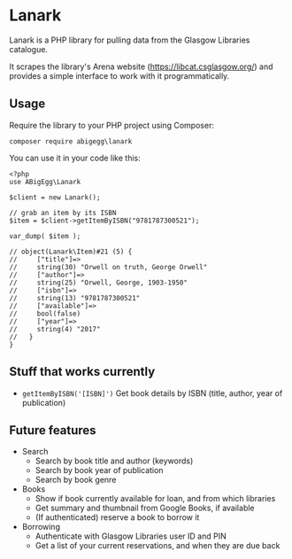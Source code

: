 Lanark
======

Lanark is a PHP library for pulling data from the Glasgow Libraries catalogue. 

It scrapes the library's Arena website (https://libcat.csglasgow.org/) and provides a simple interface to work with it programmatically.

## Usage

Require the library to your PHP project using Composer:

`composer require abigegg\lanark`

You can use it in your code like this:

```
<?php 
use ABigEgg\Lanark

$client = new Lanark();

// grab an item by its ISBN
$item = $client->getItemByISBN("9781787300521");

var_dump( $item );

// object(Lanark\Item)#21 (5) {
//     ["title"]=>
//     string(30) "Orwell on truth, George Orwell"
//     ["author"]=>
//     string(25) "Orwell, George, 1903-1950"
//     ["isbn"]=>
//     string(13) "9781787300521"
//     ["available"]=>
//     bool(false)
//     ["year"]=>
//     string(4) "2017"
//   }
}
```


## Stuff that works currently
* `getItemByISBN('[ISBN]')` Get book details by ISBN (title, author, year of publication)

## Future features
* Search
    * Search by book title and author (keywords)
    * Search by book year of publication
    * Search by book genre
* Books
    * Show if book currently available for loan, and from which libraries
    * Get summary and thumbnail from Google Books, if available
    * (If authenticated) reserve a book to borrow it
* Borrowing
    * Authenticate with Glasgow Libraries user ID and PIN
    * Get a list of your current reservations, and when they are due back